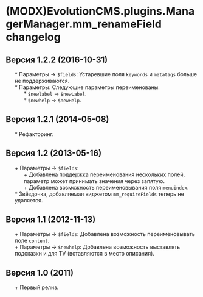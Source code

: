 # (MODX)EvolutionCMS.plugins.ManagerManager.mm_renameField changelog


## Версия 1.2.2 (2016-10-31)
* \* Параметры → `$fields`: Устаревшие поля `keywords` и `metatags` больше не поддерживаются.
* \* Параметры: Следующие параметры переименованы:
	* \* `$newlabel` → `$newLabel`.
	* \* `$newhelp` → `$newHelp`.


## Версия 1.2.1 (2014-05-08)
* \* Рефакторинг.


## Версия 1.2 (2013-05-16)
* \+ Параметры → `$fields`:
	* \+ Добавлена поддержка переименования нескольких полей, параметр может принимать значения через запятую.
	* \+ Добавлена возможность переименовывания поля `menuindex`.
* \* Звёздочка, добавляемая виджетом `mm_requireFields` теперь не удаляется.


## Версия 1.1 (2012-11-13)
* \+ Параметры → `$fields`: Добавлена возможность переименовывать поле `content`.
* \+ Параметры → `$newhelp`: Добавлена возможность выставлять подсказки и для TV (вставляются в место описания).


## Версия 1.0 (2011)
* \+ Первый релиз.


<link rel="stylesheet" type="text/css" href="https://DivanDesign.ru/assets/files/ddMarkdown.css" />
<style>ul{list-style:none;}</style>